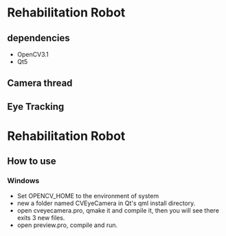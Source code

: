 # Rehabilitation Robot 
## dependencies
+ OpenCV3.1
+ Qt5


## Camera thread
## Eye Tracking
# Rehabilitation Robot

## How to use
### Windows

+ Set OPENCV_HOME to the environment of system
+ new a folder named CVEyeCamera  in Qt's qml install directory.
+ open cveyecamera.pro, qmake it and compile it, then you will see there exits 3 new files.
+ open preview.pro, compile and run.

